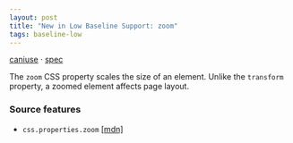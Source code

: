 ```yaml
---
layout: post
title: "New in Low Baseline Support: zoom"
tags: baseline-low
---
```


[caniuse](https://caniuse.com/?search=zoom) · [spec](https://drafts.csswg.org/css-viewport/#zoom-property)

The `zoom` CSS property scales the size of an element. Unlike the `transform` property, a zoomed element affects page layout.

### Source features

- ``css.properties.zoom`` [[mdn]](https://https://developer.mozilla.org/en-US/search?q=css.properties.zoom)
